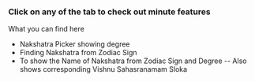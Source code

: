 ### Click on any of the tab to check out minute features
What you can find here
- Nakshatra Picker showing degree
- Finding Nakshatra from Zodiac Sign
- To show the Name of Nakshatra from Zodiac Sign and Degree
-- Also shows corresponding Vishnu Sahasranamam Sloka

